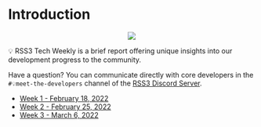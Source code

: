 # Introduction

<p align="center">
    <img class="logo-vido" src="@source/images/logo.gif" />
</p>

💡 RSS3 Tech Weekly is a brief report offering unique insights into our development progress to the community.

Have a question? You can communicate directly with core developers in the `#💡meet-the-developers` channel of the [RSS3 Discord Server](https://discord.com/invite/rss3).

- [Week 1 - February 18, 2022](./02-18-2022.md)
- [Week 2 - February 25, 2022](./02-25-2022.md)
- [Week 3 - March 6, 2022](./03-04-2022.md)
